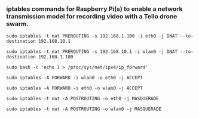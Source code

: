 ### iptables commands for Raspberry Pi(s) to enable a network transmission model for recording video with a Tello drone swarm.

`sudo iptables -t nat PREROUTING -s 192.168.1.100 -i eth0 -j DNAT --to-destination 192.168.10.1`

`sudo iptables -t nat PREROUTING -s 192.168.10.1 -i wlan0 -j DNAT --to-destination 192.168.1.100`

`sudo bash -c 'echo 1 > /proc/sys/net/ipv4/ip_forward'`

`sudo iptables -A FORWARD -i wlan0 -o eth0 -j ACCEPT`

`sudo iptables -A FORWARD -i eth0 -o wlan0 -j ACCEPT`

`sudo iptables -t nat -A POSTROUTING -o eth0 -j MASQUERADE`

`sudo iptables -t nat -A POSTROUTING -o wlan0 -j MASQUERADE`

